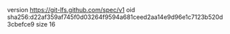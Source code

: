 version https://git-lfs.github.com/spec/v1
oid sha256:d22af359af745f0d03264f9594a681ceed2aa14e9d96e1c7123b520d3cbefce9
size 16
